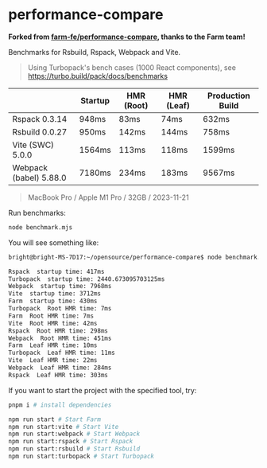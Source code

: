 # performance-compare

**Forked from [farm-fe/performance-compare](https://github.com/farm-fe/performance-compare), thanks to the Farm team!**

Benchmarks for Rsbuild, Rspack, Webpack and Vite.

> Using Turbopack's bench cases (1000 React components), see https://turbo.build/pack/docs/benchmarks

|                        | **Startup** | **HMR (Root)** | **HMR (Leaf)** | **Production Build** |
| ---------------------- | ----------- | -------------- | -------------- | -------------------- |
| Rspack 0.3.14          | 948ms       | 83ms           | 74ms           | 632ms                |
| Rsbuild 0.0.27         | 950ms       | 142ms          | 144ms          | 758ms                |
| Vite (SWC) 5.0.0       | 1564ms      | 113ms          | 118ms          | 1599ms               |
| Webpack (babel) 5.88.0 | 7180ms      | 234ms          | 183ms          | 9567ms               |

> MacBook Pro / Apple M1 Pro / 32GB / 2023-11-21

Run benchmarks:

```bash
node benchmark.mjs
```

You will see something like:

```txt
bright@bright-MS-7D17:~/opensource/performance-compare$ node benchmark.mjs

Rspack  startup time: 417ms
Turbopack  startup time: 2440.673095703125ms
Webpack  startup time: 7968ms
Vite  startup time: 3712ms
Farm  startup time: 430ms
Turbopack  Root HMR time: 7ms
Farm  Root HMR time: 7ms
Vite  Root HMR time: 42ms
Rspack  Root HMR time: 298ms
Webpack  Root HMR time: 451ms
Farm  Leaf HMR time: 10ms
Turbopack  Leaf HMR time: 11ms
Vite  Leaf HMR time: 22ms
Webpack  Leaf HMR time: 284ms
Rspack  Leaf HMR time: 303ms
```

If you want to start the project with the specified tool, try:

```bash
pnpm i # install dependencies

npm run start # Start Farm
npm run start:vite # Start Vite
npm run start:webpack # Start Webpack
npm run start:rspack # Start Rspack
npm run start:rsbuild # Start Rsbuild
npm run start:turbopack # Start Turbopack
```
